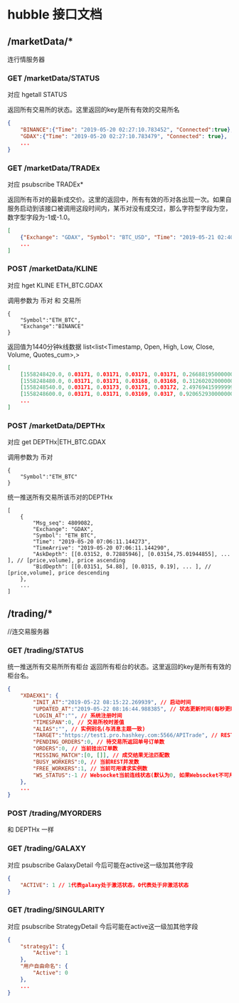 # hubble 接口文档

## /marketData/*
连行情服务器

### GET /marketData/STATUS
对应 hgetall STATUS

返回所有交易所的状态。这里返回的key是所有有效的交易所名
```json
{
 	"BINANCE":{"Time": "2019-05-20 02:27:10.783452", "Connected":true},
 	"GDAX":{"Time": "2019-05-20 02:27:10.783479", "Connected": true},
 	...
}
```

### GET /marketData/TRADEx
对应 psubscribe TRADEx\*

返回所有币对的最新成交价。这里的返回中，所有有效的币对各出现一次。如果自服务启动到该接口被调用这段时间内，某币对没有成交过，那么字符型字段为空，数字型字段为-1或-1.0。
```json
[
	{"Exchange": "GDAX", "Symbol": "BTC_USD", "Time": "2019-05-21 02:40:41.417000", "TimeArrive": "2019-05-21 02:40:41.542170", "Direction": "Buy", "LastPx": 7905.1, "Qty": 0.00351662},
	...
]
```

### POST /marketData/KLINE
对应 hget KLINE ETH_BTC.GDAX

调用参数为 币对 和 交易所
```
{
	"Symbol":"ETH_BTC",
	"Exchange":"BINANCE"
}
```

返回值为1440分钟k线数据
list<list<Timestamp, Open, High, Low, Close, Volume, Quotes_cum>,>
```json
[
	[1558248420.0, 0.03171, 0.03171, 0.03171, 0.03171, 0.26688195000000003, 2.0], 
	[1558248480.0, 0.03171, 0.03171, 0.03168, 0.03168, 0.31260202000000004, 12.0], 
	[1558248540.0, 0.03171, 0.03173, 0.03171, 0.03172, 2.4976941599999996, 4.0], 
	[1558248600.0, 0.03171, 0.03171, 0.03169, 0.0317, 0.9206529300000001, 5.0],
	... 
]
```

### POST /marketData/DEPTHx
对应 get DEPTHx|ETH_BTC.GDAX

调用参数为 币对
```
{
	"Symbol":"ETH_BTC"
}
```

统一推送所有交易所该币对的DEPTHx
```
[
	{
        "Msg_seq": 4809082, 
        "Exchange": "GDAX",
        "Symbol": "ETH_BTC",
        "Time": "2019-05-20 07:06:11.144273", 
        "TimeArrive": "2019-05-20 07:06:11.144290", 
    	"AskDepth": [[0.03152, 0.72885946], [0.03154,75.01944855], ... ], // [price,volume], price ascending
    	"BidDepth": [[0.03151, 54.88], [0.0315, 0.19], ... ], // [price,volume], price descending
    },
    ...	
]
```

## /trading/*
//连交易服务器
### GET /trading/STATUS
统一推送所有交易所所有柜台
返回所有柜台的状态。这里返回的key是所有有效的柜台名。
```json
{
	"XDAEXK1": {
		"INIT_AT":"2019-05-22 08:15:22.269939", // 启动时间
		"UPDATED_AT":"2019-05-22 08:16:44.988385", // 状态更新时间(每秒更新一次)
		"LOGIN_AT":"", // 系统注册时间
		"TIMESPAN":0, // 交易所校时差值
		"ALIAS":"", // 实例别名(与消息主题一致)
		"TARGET":"https://test1.pro.hashkey.com:5566/APITrade", // REST接口目标地址
		"PENDING_ORDERS":0, // 待交易所返回单号订单数
		"ORDERS":0, // 当前挂出订单数
		"MISSING_MATCH":[0, []], // 成交结果无法匹配数
		"BUSY_WORKERS":0, // 当前REST并发数
		"FREE_WORKERS":1, // 当前可用请求实例数
		"WS_STATUS":-1 // Websocket当前连线状态(默认为0, 如果Websocket不可用)
	},
	...
}
```
### POST /trading/MYORDERS
和 DEPTHx 一样

### GET /trading/GALAXY
对应 psubscribe GalaxyDetail
今后可能在active这一级加其他字段

```json
{
	"ACTIVE": 1 // 1代表galaxy处于激活状态，0代表处于非激活状态
}
```

### GET /trading/SINGULARITY
对应 psubscribe StrategyDetail
今后可能在active这一级加其他字段

```json
{
	"strategy1": {
		"Active": 1
	},
	"用户自由命名": {
		"Active": 0
	},
	...
}
```
